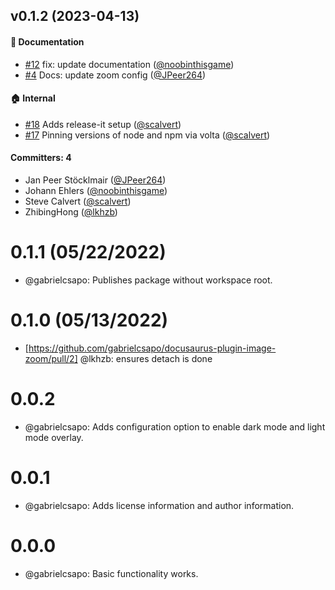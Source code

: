 
## v0.1.2 (2023-04-13)

#### :memo: Documentation
* [#12](https://github.com/gabrielcsapo/docusaurus-plugin-image-zoom/pull/12) fix: update documentation ([@noobinthisgame](https://github.com/noobinthisgame))
* [#4](https://github.com/gabrielcsapo/docusaurus-plugin-image-zoom/pull/4) Docs: update zoom config ([@JPeer264](https://github.com/JPeer264))

#### :house: Internal
* [#18](https://github.com/gabrielcsapo/docusaurus-plugin-image-zoom/pull/18) Adds release-it setup ([@scalvert](https://github.com/scalvert))
* [#17](https://github.com/gabrielcsapo/docusaurus-plugin-image-zoom/pull/17) Pinning versions of node and npm via volta ([@scalvert](https://github.com/scalvert))

#### Committers: 4
- Jan Peer Stöcklmair ([@JPeer264](https://github.com/JPeer264))
- Johann Ehlers ([@noobinthisgame](https://github.com/noobinthisgame))
- Steve Calvert ([@scalvert](https://github.com/scalvert))
- ZhibingHong ([@lkhzb](https://github.com/lkhzb))


# 0.1.1 (05/22/2022)

- @gabrielcsapo: Publishes package without workspace root.

# 0.1.0 (05/13/2022)

- [https://github.com/gabrielcsapo/docusaurus-plugin-image-zoom/pull/2] @lkhzb: ensures detach is done

# 0.0.2

- @gabrielcsapo: Adds configuration option to enable dark mode and light mode overlay.

# 0.0.1

- @gabrielcsapo: Adds license information and author information.

# 0.0.0

- @gabrielcsapo: Basic functionality works.
